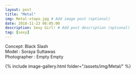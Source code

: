 ```yaml
---
layout: post
title: "Metal"
img: Metal-xtapo.jpg # Add image post (optional)
date: 2018-11-23 06:05:00
description: Sexy Girl! # Add post description (optional)
tag: [sexy]
---
```

Concept: Black Slash  
Model : Soraya Suttawas  
Photographer : Empty Empty          


{% include image-gallery.html folder="/assets/img/Metal/" %}
